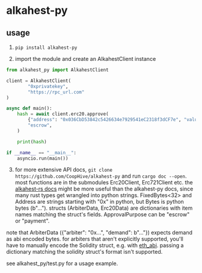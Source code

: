# alkahest-py

## usage

1. `pip install alkahest-py`

2. import the module and create an AlkahestClient instance

```python
from alkahest_py import AlkahestClient

client = AlkahestClient(
        "0xprivatekey",
        "https://rpc_url.com"
)

async def main():
    hash = await client.erc20.approve(
        {"address": "0x036CbD53842c5426634e7929541eC2318f3dCF7e", "value": 100},
        "escrow",
    )

    print(hash)

if __name__ == "__main__":
    asyncio.run(main())
```

3. for more extensive API docs, `git clone https://github.com/CoopHive/alkahest-py` and run `cargo doc --open`. most functions are in the submodules Erc20Client, Erc721Client etc. the [alkahest-rs docs](https://docs.rs/alkahest-rs/latest/alkahest_rs/) might be more useful than the alkahest-py docs, since many rust types get wrangled into python strings. FixedBytes<32> and Address are strings starting with "0x" in python, but Bytes is python bytes (b"..."). structs (ArbiterData, Erc20Data) are dictionaries with item names matching the struct's fields. ApprovalPurpose can be "escrow" or "payment".

note that ArbiterData ({"arbiter": "0x...", "demand": b"..."}) expects demand as abi encoded bytes. for arbiters that aren't explicitly supported, you'll have to manually encode the Solidity struct, e.g. with [eth_abi](https://eth-abi.readthedocs.io/en/latest/encoding.html). passing a dictionary matching the solidity struct's format isn't supported.

see alkahest_py/test.py for a usage example.

